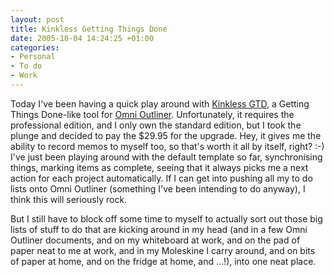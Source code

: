 ```yaml
---
layout: post
title: Kinkless Getting Things Done
date: 2005-10-04 14:24:25 +01:00
categories:
- Personal
- To do
- Work
---
```

Today I've been having a quick play around with <a href="http://kinkless.com/articles/2005/10/04/kinkless-gtd-0-61-current">Kinkless GTD</a>, a Getting Things Done-like tool for <a href="http://www.omnigroup.com/applications/omnioutliner/">Omni Outliner</a>.  Unfortunately, it requires the professional edition, and I only own the standard edition, but I took the plunge and decided to pay the $29.95 for the upgrade.  Hey, it gives me the ability to record memos to myself too, so that's worth it all by itself, right? :-)  I've just been playing around with the default template so far, synchronising things, marking items as complete, seeing that it always picks me a next action for each project automatically.  If I can get into pushing all my to do lists onto Omni Outliner (something I've been intending to do anyway), I think this will seriously rock.

But I still have to block off some time to myself to actually sort out those big lists of stuff to do that are kicking around in my head (and in a few Omni Outliner documents, and on my whiteboard at work, and on the pad of paper neat to me at work, and in my Moleskine I carry around, and on bits of paper at home, and on the fridge at home, and ...!), into one neat place.
